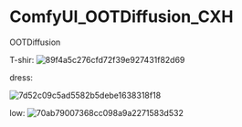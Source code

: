 # ComfyUI_OOTDiffusion_CXH
OOTDiffusion

T-shir:
![89f4a5c276cfd72f39e927431f82d69](https://github.com/StartHua/ComfyUI_OOTDiffusion_CXH/assets/22284244/34b67ac4-4e13-469d-a197-9f5a7c4d9394)

dress:

![7d52c09c5ad5582b5debe1638318f18](https://github.com/StartHua/ComfyUI_OOTDiffusion_CXH/assets/22284244/49bcae56-bfbf-4b44-bafb-203b2a0f1918)

low:
![70ab79007368cc098a9a2271583d532](https://github.com/StartHua/ComfyUI_OOTDiffusion_CXH/assets/22284244/e6d54a05-0ac0-4516-8fdc-fdae19ac71e2)


